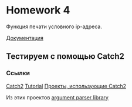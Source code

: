 # Homework 4
Функция печати условного ip-адреса.

[Документация](https://shaj.github.io/otuscpp-hw4)

## Тестируем с помощью Catch2

### Ссылки

[Catch2](https://github.com/catchorg/Catch2)
[Tutorial](https://github.com/catchorg/Catch2/blob/master/docs/tutorial.md#top)
[Проекты, использующие Catch2](https://github.com/catchorg/Catch2/blob/master/docs/opensource-users.md#top)

Из этих проектов [argument parser library](https://github.com/Taywee/args)

